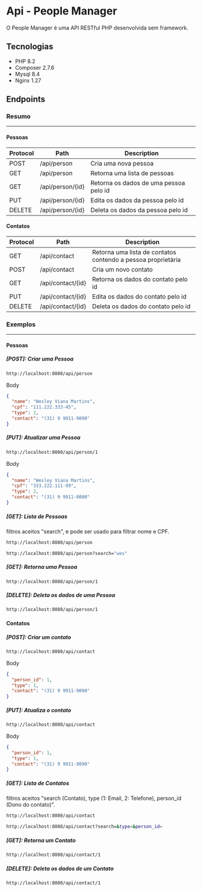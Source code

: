 # Api - People Manager
O People Manager é uma API RESTful PHP desenvolvida sem framework.

## Tecnologias
+ PHP 8.2
+ Composer 2.7.6
+ Mysql 8.4
+ Nginx 1.27

## Endpoints

### Resumo
--- 

#### Pessoas
| Protocol | Path             | Description                            |
|----------|------------------|----------------------------------------|
| POST     | /api/person      | Cria uma nova pessoa                   |
| GET      | /api/person      | Retorna uma lista de pessoas           |
| GET      | /api/person/{id} | Retorna os dados de uma pessoa pelo id |
| PUT      | /api/person/{id} | Edita os dados da pessoa pelo id       |
| DELETE   | /api/person/{id} | Deleta os dados da pessoa pelo id      |

#### Contatos
| Protocol  | Path              | Description                                                  |
|-----------|-------------------|--------------------------------------------------------------|
| GET       | /api/contact      | Retorna uma lista de contatos contendo a pessoa proprietária |
| POST      | /api/contact      | Cria um novo contato                                         |
| GET       | /api/contact/{id} | Retorna os dados do contato pelo id                          |
| PUT       | /api/contact/{id} | Edita os dados do contato pelo id                            |
| DELETE    | /api/contact/{id} | Deleta os dados do contato pelo id                           | 

### Exemplos
---

#### Pessoas

##### [POST]: Criar uma Pessoa
```sh
http://localhost:8080/api/person
```      

Body
```json
{
  "name": "Wesley Viana Martins",
  "cpf": "111.222.333-45",
  "type": 2,
  "contact": "(31) 9 9911-9090"
}
```

##### [PUT]: Atualizar uma Pessoa
```sh
http://localhost:8080/api/person/1
```

Body
```json
{
  "name": "Wesley Viana Martins",
  "cpf": "333.222.111-99",
  "type": 2,
  "contact": "(31) 9 9911-0000"
}
```

##### [GET]: Lista de Pessoas
filtros aceitos "search", e pode ser usado para filtrar nome e CPF.
```sh
http://localhost:8080/api/person
```
```sh
http://localhost:8080/api/person?search="wes"
```

##### [GET]: Retorna uma Pessoa
```sh
http://localhost:8080/api/person/1
```

##### [DELETE]: Deleta os dados de uma Pessoa
```sh
http://localhost:8080/api/person/1
```

#### Contatos

##### [POST]: Criar um contato
```sh
http://localhost:8080/api/contact
```      

Body
```json
{
  "person_id": 1,
  "type": 1,
  "contact": "(31) 9 9911-9090"
}
```

##### [PUT]: Atualiza o contato
```sh
http://localhost:8080/api/contact
```      

Body
```json
{
  "person_id": 1,
  "type": 1,
  "contact": "(31) 9 9911-9090"
}
```

##### [GET]: Lista de Contatos
filtros aceitos "search (Contato), type (1: Email, 2: Telefone), person_id (Dono do contato)".
```sh
http://localhost:8080/api/contact
```
```sh
http://localhost:8080/api/contact?search=&type=&person_id=
```

##### [GET]: Retorna um Contato
```sh
http://localhost:8080/api/contact/1
```

##### [DELETE]: Deleta os dados de um Contato
```sh
http://localhost:8080/api/contact/1
```